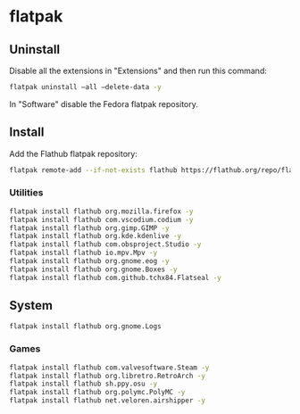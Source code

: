 # flatpak

## Uninstall

Disable all the extensions in "Extensions" and then run this command:

```bash
flatpak uninstall —all —delete-data -y
```

In "Software" disable the Fedora flatpak repository.

## Install

Add the Flathub flatpak repository:

```bash
flatpak remote-add --if-not-exists flathub https://flathub.org/repo/flathub.flatpakrepo
```

### Utilities

```bash
flatpak install flathub org.mozilla.firefox -y
flatpak install flathub com.vscodium.codium -y
flatpak install flathub org.gimp.GIMP -y
flatpak install flathub org.kde.kdenlive -y
flatpak install flathub com.obsproject.Studio -y
flatpak install flathub io.mpv.Mpv -y
flatpak install flathub org.gnome.eog -y
flatpak install flathub org.gnome.Boxes -y
flatpak install flathub com.github.tchx84.Flatseal -y
```

## System

```bash
flatpak install flathub org.gnome.Logs
```

### Games

```bash
flatpak install flathub com.valvesoftware.Steam -y
flatpak install flathub org.libretro.RetroArch -y
flatpak install flathub sh.ppy.osu -y
flatpak install flathub org.polymc.PolyMC -y
flatpak install flathub net.veloren.airshipper -y
```
